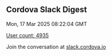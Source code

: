 ## Cordova Slack Digest
Mon, 17 Mar 2025 08:22:04 GMT

[User count: 4935](https://cordova.slack.com/)


Join the conversation at [slack.cordova.io](http://slack.cordova.io/)

